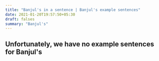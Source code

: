 ```yaml
---
title: "Banjul's in a sentence | Banjul's example sentences"
date: 2021-01-20T19:57:50+05:30
draft: falses
summary: "Banjul's"
---
```

## Unfortunately, we have no example sentences for Banjul's                 
